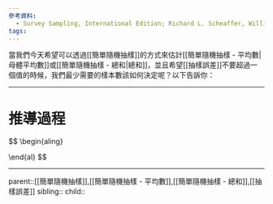 ```yaml
---
參考資料:
  - Survey Sampling, International Edition; Richard L. Scheaffer, William Mendenhall. III
tags:
---
```

當我們今天希望可以透過[[簡單隨機抽樣]]的方式來估計[[簡單隨機抽樣 - 平均數|母體平均數]]或[[簡單隨機抽樣 - 總和|總和]]，並且希望[[抽樣誤差]]不要超過一個值的時候，我們最少需要的樣本數該如何決定呢？以下告訴你：
- - -
# 推導過程
$$
\begin{aling}

\end{al}
$$
- - -
parent::[[簡單隨機抽樣]],[[簡單隨機抽樣 - 平均數]],[[簡單隨機抽樣 - 總和]],[[抽樣誤差]]
sibling::
child::